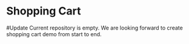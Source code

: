 Shopping Cart
=============
#Update
Current repository is empty. We are looking forward to create shopping cart demo from start to end.
